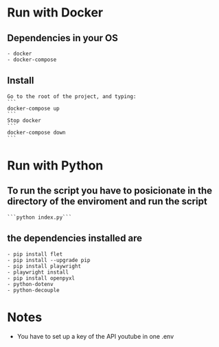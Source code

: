 # Run with Docker 

##  Dependencies in your OS
    - docker
    - docker-compose

## Install
    Go to the root of the project, and typing:
    ```
    docker-compose up 
    ```
    Stop docker 
    ```
    docker-compose down
    ```

# Run with Python

## To run the script you have to posicionate in the directory of the enviroment and run the script

    ```python index.py```

## the dependencies installed are

    - pip install flet
    - pip install --upgrade pip
    - pip install playwright
    - playwright install
    - pip install openpyxl
    - python-dotenv
    - python-decouple

# Notes
- You have to set up a  key of the API youtube in one .env 